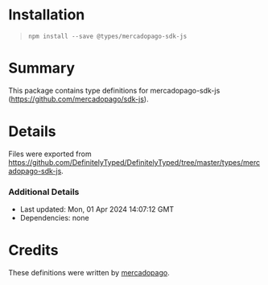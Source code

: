 # Installation
> `npm install --save @types/mercadopago-sdk-js`

# Summary
This package contains type definitions for mercadopago-sdk-js (https://github.com/mercadopago/sdk-js).

# Details
Files were exported from https://github.com/DefinitelyTyped/DefinitelyTyped/tree/master/types/mercadopago-sdk-js.

### Additional Details
 * Last updated: Mon, 01 Apr 2024 14:07:12 GMT
 * Dependencies: none

# Credits
These definitions were written by [mercadopago](https://github.com/mercadopago).
